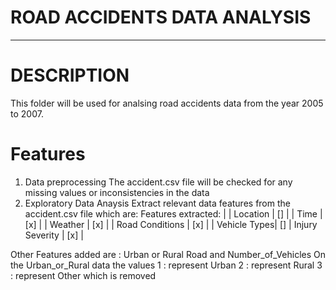 # ROAD ACCIDENTS DATA ANALYSIS
************************
# DESCRIPTION 
This folder will be used for analsing road accidents data from the year 2005 to 2007.

# Features
1. Data preprocessing
The accident.csv file will be checked for any missing values or inconsistencies in the data
1. Exploratory Data Anaysis
Extract relevant data features from the accident.csv file  which are:
Features extracted: |
| Location | [] |
| Time | [x] |
| Weather | [x] |
| Road Conditions | [x] |
| Vehicle Types| []
| Injury Severity |  [x] |

Other Features added are : Urban or Rural Road and Number_of_Vehicles
On the Urban_or_Rural data the values 
1 : represent Urban
2 : represent Rural
3 : represent Other which is removed
